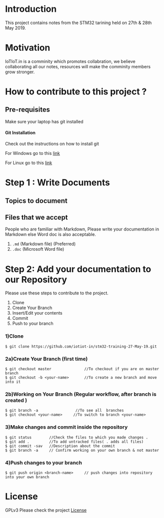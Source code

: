 # Introduction
This project contains notes from the STM32 tarining held on 27th & 28th May 2019.

# Motivation 
IoTIoT.in is a comminity which promotes collabration, we believe collaborating all our 
notes, resources will make the comminity members grow stronger.

# How to contribute to this project ?

## Pre-requisites 

Make sure your laptop has git installed 

#### Git Installation
Check out the instructions on how to install git 

For Windows go to this [link](https://www.toolsqa.com/git/install-git-on-windows/)

For Linux go to this [link]()

# Step 1 : Write Documents

## Topics to document


## Files that we accept 
People who are familiar with Markdown, Please write your documentation in Markdown else Word doc is also acceptable. 

1. `.md` (Markdown file) (Preferred)
2. `.doc` (Microsoft Word file)

# Step 2: Add your documentation to our Repository 

Please use these steps to contribute to the project.

1. Clone
2. Create Your Branch
3. Insert/Edit your contents
4. Commit 
5. Push to your branch

### 1)Clone 
```
$ git clone https://github.com/iotiot-in/stm32-training-27-May-19.git 
```
### 2a)Create Your Branch (first time)
```
$ git checkout master            	//To checkout if you are on master branch
$ git checkout -b <your-name>      	//To create a new branch and move into it 
```
### 2b)Working on Your Branch (Regular workflow, after branch is created )
```
$ git branch -a               	//To see all  branches
$ git checkout <your-name>     //To switch to branch <your-name>
```
### 3)Make changes and commit inside the repository
```
$ git status        //Check the files to which you made changes .
$ git add .         //To add untracked files( . adds all files)
$ git commit -sav   //Description about the commit 
$ git branch -a 	// Confirm working on your own branch & not master

```
### 4)Push changes to your branch
```
$ git push origin <branch-name>    	// push changes into repository into your own branch  

```

# License 

GPLv3 Please check the project [License](LICENSE.md)
